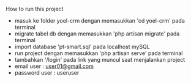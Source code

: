 How to run this project

- masuk ke folder yoel-crm dengan memasukkan 'cd yoel-crm' pada terminal
- migrate tabel db dengan memasukkan 'php artisan migrate' pada terminal
- import database 'pt-smart.sql' pada localhost mySQL
- run project dengan memasukkan 'php artisan serve' pada terminal
- tambahkan '/login' pada link yang muncul saat menjalankan project
- email user : user01@gmail.com
- password user : useruser
